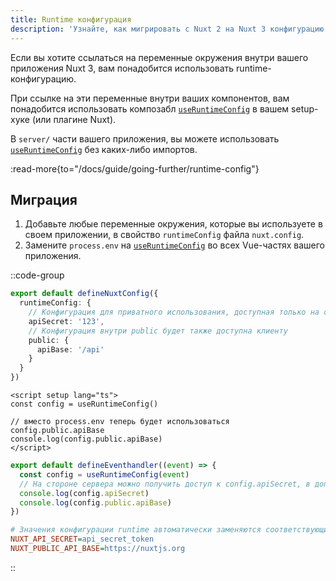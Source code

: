 ```yaml
---
title: Runtime конфигурация
description: 'Узнайте, как мигрировать с Nuxt 2 на Nuxt 3 конфигурацию runtime.'
---
```


Если вы хотите ссылаться на переменные окружения внутри вашего приложения Nuxt 3, вам понадобится использовать runtime-конфигурацию.

При ссылке на эти переменные внутри ваших компонентов, вам понадобится использовать композабл [`useRuntimeConfig`](/docs/api/composables/use-runtime-config) в вашем setup-хуке (или плагине Nuxt).

В `server/` части вашего приложения, вы можете использовать [`useRuntimeConfig`](/docs/api/composables/use-runtime-config) без каких-либо импортов.

:read-more{to="/docs/guide/going-further/runtime-config"}

## Миграция

1. Добавьте любые переменные окружения, которые вы используете в своем приложении, в свойство `runtimeConfig` файла `nuxt.config`.
2. Замените `process.env` на [`useRuntimeConfig`](/docs/api/composables/use-runtime-config) во всех Vue-частях вашего приложения.

::code-group

```ts [nuxt.config.ts]
export default defineNuxtConfig({
  runtimeConfig: {
    // Конфигурация для приватного использования, доступная только на сервере
    apiSecret: '123',
    // Конфигурация внутри public будет также доступна клиенту
    public: {
      apiBase: '/api'
    }
  }
})
```

```vue [pages/index.vue]
<script setup lang="ts">
const config = useRuntimeConfig()

// вместо process.env теперь будет использоваться config.public.apiBase
console.log(config.public.apiBase)
</script>
```

```ts [server/api/hello.ts]
export default defineEventhandler((event) => {
  const config = useRuntimeConfig(event)
  // На стороне сервера можно получить доступ к config.apiSecret, в дополнение к config.public
  console.log(config.apiSecret)
  console.log(config.public.apiBase)
})
```

```ini [.env]
# Значения конфигурации runtime автоматически заменяются соответствующими переменными окружения runtime
NUXT_API_SECRET=api_secret_token
NUXT_PUBLIC_API_BASE=https://nuxtjs.org
```

::

